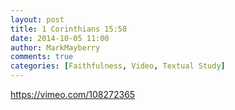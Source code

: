 ```yaml
---
layout: post
title: 1 Corinthians 15:58
date: 2014-10-05 11:00
author: MarkMayberry
comments: true
categories: [Faithfulness, Video, Textual Study]
---
```

https://vimeo.com/108272365
